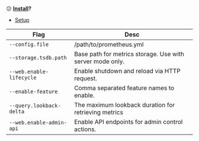 :confused: **[Install](https://prometheus.io/docs/prometheus/latest/installation/)?**

- [Setup](https://github.com/KokoiRuby/docker/tree/main/prometheus)

| Flag                     | Desc                                                      |
| ------------------------ | --------------------------------------------------------- |
| `--config.file`          | /path/to/prometheus.yml                                   |
| `--storage.tsdb.path`    | Base path for metrics storage. Use with server mode only. |
| `--web.enable-lifecycle` | Enable shutdown and reload via HTTP request.              |
| `--enable-feature`       | Comma separated feature names to enable.                  |
| `--query.lookback-delta` | The maximum lookback duration for retrieving metrics      |
| `--web.enable-admin-api` | Enable API endpoints for admin control actions.           |